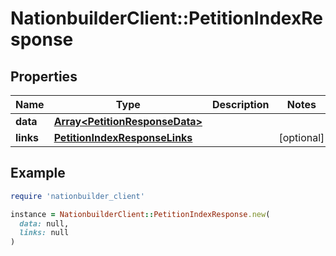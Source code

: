 # NationbuilderClient::PetitionIndexResponse

## Properties

| Name | Type | Description | Notes |
| ---- | ---- | ----------- | ----- |
| **data** | [**Array&lt;PetitionResponseData&gt;**](PetitionResponseData.md) |  |  |
| **links** | [**PetitionIndexResponseLinks**](PetitionIndexResponseLinks.md) |  | [optional] |

## Example

```ruby
require 'nationbuilder_client'

instance = NationbuilderClient::PetitionIndexResponse.new(
  data: null,
  links: null
)
```

